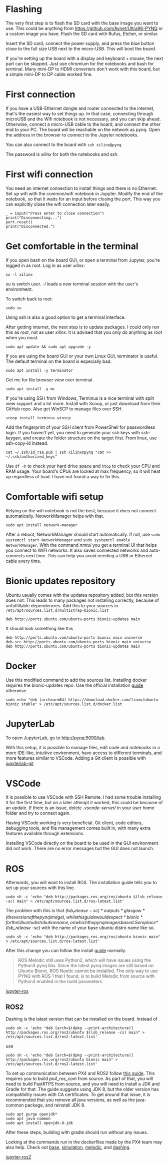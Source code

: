 # Flashing

The very first step is to flash the SD card with the base image you want to use. This could be anything from <https://github.com/Avnet/Ultra96-PYNQ> or a custom image you have. Flash the SD card with Rufus, Etcher, or similar.

Insert the SD card, connect the power supply, and press the blue button close to the full size USB next to the micro-USB. This will boot the board.

If you're setting up the board with a display and keyboard + mouse, the next part can be skipped. Just use chromium for the notebooks and bash for terminal. Many mini-DP to HDMI converters don't work with this board, but a simple mini-DP to DP cable worked fine.

# First connection

If you have a USB-Ethernet dongle and router connected to the internet, that's the easiest way to set things up. In that case, connecting through microUSB and the Wifi notebook is not necessary, and you can skip ahead. Otherwise, connect a micro-USB cable to the board, and connect the other end to your PC. The board will be reachable on the network as *pynq*. Open the address in the browser to connect to the Jupyter notebooks.

You can also connect to the board with ```ssh xilinx@pynq```.

The password is *xilinx* for both the notebooks and ssh.

# First wifi connection

You need an internet connection to install things and there is no Ethernet. Set up wifi with the common/wifi notebook in Jupyter.
Modify the end of the notebook, so that it waits for an input before closing the port.
This way you can explicitly close the wifi connection later easily.
```
_ = input("Press enter to close connection")
print("Disconnecting...")
port.reset()
print("Disconnected.")
```

# Get comfortable in the terminal

If you open bash on the board GUI, or open a terminal from Jupyter, you're logged in as root. Log in as user *xilinx*:
```
su -l xilinx
```
*su* is switch user. *-l* loads a new terminal session with the user's environment.

To switch back to root:
```
sudo su
```

Using ssh is also a good option to get a terminal interface.

After getting internet, the next step is to update packages. I could only run this as *root*, not as user *xilinx*. It is advised that you only do anything as root when you must.
```
sudo apt update && sudo apt upgrade -y
```

If you are using the board GUI or your own Linux GUI, terminator is useful. The default terminal on the board is especially bad.
```
sudo apt install -y terminator
```

Get mc for file browser view over terminal.
```
sudo apt install -y mc
```

If you're using SSH from Windows, Terminus is a nice terminal with split view support and a lot more.
Install with Scoop, or just download from their GitHub repo.
Also get WinSCP to manage files over SSH.
```
scoop install terminus winscp
```

Add the fingerprint of your SSH client from PowerShell for passwordless login. If you haven't yet, you need to generate your ssh keys with *ssh-keygen*, and create the folder structure on the target first. From linux, use ssh-copy-id instead.
```
cat ~/.ssh/id_rsa.pub | ssh xilinx@pynq "cat >> ~/.ssh/authorized_keys"
```

Use ```df -h``` to check your hard drive space and ```htop``` to check your CPU and RAM usage.
Your board's CPUs are locked at max frequency, so it will heat up regardless of load. I have not found a way to fix this.

# Comfortable wifi setup

Relying on the wifi notebook is not the best, because it does not connect automatically. NetworkManager helps with that.
```
sudo apt install network-manager
```
After a reboot, NetworkManager should start automatically. If not, use ```sudo systemctl start NetworkManager``` and ```sudo systemctl enable NetworkManager```. With the command *nmtui* you get a terminal UI that helps you connect to WIFI networks. It also saves connected networks and auto-connects next time. This can help you avoid needing a USB or Ethernet cable every time.

# Bionic updates repository

Ubuntu usually comes with the updates repository added, but this version does not. This leads to many packages not installing correctly, because of unfulfillable dependencies. Add this to your sources in ```/etc/apt/sources.list.d/multistrap-bionic.list```
```
deb http://ports.ubuntu.com/ubuntu-ports bionic-updates main
```

It should look something like this
```
deb http://ports.ubuntu.com/ubuntu-ports bionic main universe
deb-src http://ports.ubuntu.com/ubuntu-ports bionic main universe
deb http://ports.ubuntu.com/ubuntu-ports bionic-updates main
```

# Docker

Use this modified command to add the sources list. Installing docker requires the bionic-updates repo. Use the official installation [guide](https://docs.docker.com/engine/install/ubuntu/#install-using-the-repository) otherwise.
```
sudo echo "deb [arch=arm64] https://download.docker.com/linux/ubuntu bionic stable" > /etc/apt/sources.list.d/docker.list
```

# JupyterLab

To open JupyterLab, go to <http://pynq:9090/lab>.

With this setup, it is possible to manage files, edit code and notebooks in a more IDE-like, intuitive environment, have access to different terminals, and more features similar to VSCode.
Adding a Git client is possible with [jupyterlab-git](https://github.com/jupyterlab/jupyterlab-git)

# VSCode

It is possible to use VSCode with SSH Remote. I had some trouble installing it for the first time, but on a later attempt it worked, this could be because of an update. If there is an issue, delete *.vscode-server/* in your user home folder and try to connect again.

Having VSCode working is very beneficial. Git client, code editors, debugging tools, and file management comes built in, with many extra features available through extensions.

Installing VSCode directly on the board to be used in the GUI environment did not work. There are no error messages but the GUI does not launch.

# ROS

Afterwards, you will want to install ROS. The installation guide tells you to set up your sources with this line.
```
sudo sh -c 'echo "deb http://packages.ros.org/ros/ubuntu $(lsb_release -sc) main" > /etc/apt/sources.list.d/ros-latest.list'
```

The problem with this is that *$(lsb_release -sc)* outputs *glasgow* (the version of the pynq image), while this guide would expect *bionic* for the Ubuntu distribution name, on which the pynq image is based. So replace *$(lsb_release -sc)* with the name of your base ubuntu distro name like so.
```
sudo sh -c 'echo "deb http://packages.ros.org/ros/ubuntu bionic main" > /etc/apt/sources.list.d/ros-latest.list'
```

After this change you can follow the install [guide](http://wiki.ros.org/melodic/Installation/Ubuntu) normally.

> ROS Melodic still uses Python2, which will have issues using the Python3 pynq libs. Since the latest pynq images are still based on Ubuntu Bionic, ROS Noetic cannot be installed. The only way to use PYNQ with ROS 1 that I found, is to build Melodic from source with Python3 enabled in the build parameters.

[jupyter-ros](https://github.com/RoboStack/jupyter-ros)

## ROS2

Dashing is the latest version that can be installed on the board. Instead of
```
sudo sh -c 'echo "deb [arch=$(dpkg --print-architecture)] http://packages.ros.org/ros2/ubuntu $(lsb_release -cs) main" > /etc/apt/sources.list.d/ros2-latest.list'
```
use
```
sudo sh -c 'echo "deb [arch=$(dpkg --print-architecture)] http://packages.ros.org/ros2/ubuntu bionic main" > /etc/apt/sources.list.d/ros2-latest.list'
```

To set up communication between PX4 and ROS2 follow [this guide](https://dev.px4.io/master/en/middleware/micrortps.html).
This requires you to build *px4_ros_com* from source.
As part of that, you will need to build FastRTPS from source, and you will need to install a JDK and Gradle for that.
The guide suggests using JDK 8, but the older version has compatibility issues with CA certificates.
To get around that issue, it is recommended that you remove all java versions, as well as the java-common package, and reinstall JDK 8.

```
sudo apt purge openjdk*
sudo apt java-common
sudo apt install openjdk-8-jdk
```

After these steps, building with gradle should run without any issues.

Looking at the commands run in the dockerfiles made by the PX4 team may also help. Check out [base](https://hub.docker.com/r/px4io/px4-dev-base-bionic/dockerfile), [simulation](https://hub.docker.com/r/px4io/px4-dev-simulation-bionic/dockerfile), [melodic](https://hub.docker.com/r/px4io/px4-dev-ros-melodic/dockerfile), and [dashing](https://hub.docker.com/r/px4io/px4-dev-ros2-dashing/dockerfile).

[jupyter-ros2](https://github.com/zmk5/jupyter-ros2/tree/ros2)
